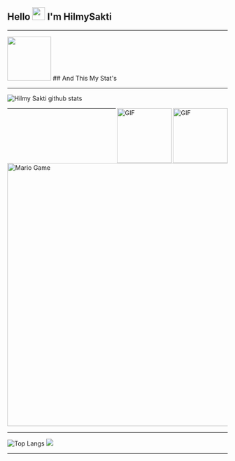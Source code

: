 ## Hello <img src="https://github.com/TheDudeThatCode/TheDudeThatCode/blob/master/Assets/Hi.gif" width="29px"> I'm HilmySakti

___

<img src="https://github.com/HilmySakti/HilmySakti/blob/main/06458e34cd9eb1b2edc062ca4b64550e88c51609_hq.jpg" width="100px">
## And This My Stat's
<ing src="https://github.com/HilmySakti/HilmySakti/blob/main/06458e34cd9eb1b2edc062ca4b64550e88c51609_hq.jpg" width="100px">

___


![Hilmy Sakti github stats](https://github-readme-stats.vercel.app/api?username=HilmySakti&show_icons=true&theme=buefy&show_owner=true)

<img align="right" alt="GIF" height="125px" src="https://i.giphy.com/media/LMt9638dO8dftAjtco/200.webp" />
<img align="right" alt="GIF" height="125px" src="https://media3.giphy.com/media/ln7z2eWriiQAllfVcn/200w.webp" />

___

<img src="https://github.com/TheDudeThatCode/TheDudeThatCode/blob/master/Assets/Mario_Gameplay.gif" alt="Mario Game" width="600" />

___

![Top Langs](https://github-readme-stats.vercel.app/api/top-langs/?username=HilmySakti&theme=buefy&hide=css,html)
![](https://github-profile-trophy.vercel.app/?username=HilmySakti&row=2&column=3)

___

